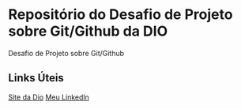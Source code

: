 # Repositório do Desafio de Projeto sobre Git/Github da DIO
Desafio de Projeto sobre Git/Github

## Links Úteis
[Site da Dio](https://www.dio.me)
[Meu Linkedln](https://www.linkedin.com/in/kauan-alexandre-1496a61a2/)
